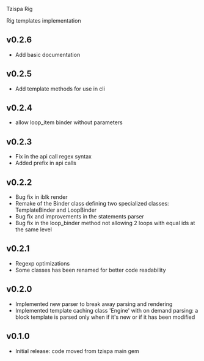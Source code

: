 Tzispa Rig

Rig templates implementation

## v0.2.6
- Add basic documentation

## v0.2.5
- Add template methods for use in cli

## v0.2.4
- allow loop_item binder without parameters

## v0.2.3
- Fix in the api call regex syntax
- Added prefix in api calls

## v0.2.2
- Bug fix in iblk render
- Remake of the Binder class defining two specialized classes: TemplateBinder and LoopBinder
- Bug fix and improvements in the statements parser
- Bug fix in the loop_binder method not allowing 2 loops with equal ids at the same level

## v0.2.1
- Regexp optimizations
- Some classes has been renamed for better code readability

## v0.2.0
- Implemented new parser to break away parsing and rendering
- Implemented template caching class 'Engine' with on demand parsing: a block template is parsed only when if it's new or if it has been modified

## v0.1.0
- Initial release: code moved from tzispa main gem
